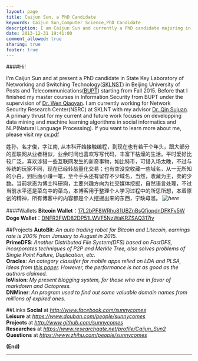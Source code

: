 ```yaml
---
layout: page
title: Caijun Sun, a PhD Candidate
keywords: Caijun Sun,Computer Science,PhD Candidate
description: I am Caijun Sun and currently a PhD candidate majoring in Computer Science at BUPT.
date: 2013-12-31 19:41:00
comment_allowed: true
sharing: true
footer: true
---
```


####Hi!

I'm Caijun Sun and at present a PhD candidate in State Key Laboratory of Networking and Switching Technology(<a href="http://sklnst.bupt.edu.cn/" target="_blank">SKLNST</a>) in Beijing University of Posts and Telecommunications(<a href="http://www.bupt.edu.cn" target="_blank">BUPT</a>) starting from Fall 2015. Before that I finished my master courses in Information Security from BUPT under the supervision of <a href="http://int.bupt.edu.cn/content/content.php?p=6_16_90" target="_blank">Dr. Wen Qiaoyan</a>. I am currently working for Network Security Research Center(NSRC) at SKLNT with my advisor <a href="http://int.bupt.edu.cn/content/content.php?p=6_16_92" target="_blank">Dr. Qin Sujuan</a>. A primary thrust for my current and future work focuses on developping data mining and machine learning algorithms in social informatics and NLP(Natural Language Processing). If you want to learn more about me, please visit my <a href="/about/cv.pdf" class='cv' target="_blank">cv.pdf</a>

姓孙，名才俊，字江南, 从本科开始接触编程，到现在也有若干个年头，跟大部分的互联网从业者相似，业余时间也喜欢写写代码，丰富下枯燥的生活。平时爱好比较广泛，喜欢涉猎一些互联网发生的新奇事物，如比特币，可惜入场太晚，不过与传统的玩家不同，现在已经转战量化交易；也有空没空收藏一些域名，从一无所知的小白，到后面小赚一笔，至今手头还有留存不少域名，当然，收藏为主，卖的少数。当前状态为博士科研狗，主要兴趣方向为社交媒体挖掘，自然语言处理，不过当前水平还是菜鸟中的菜鸟，本博客用于整理个人学习过程中的所思所想，本着原创的精神，所有博客中的内容都是个人挖掘出来的东西，宁缺毋滥。
*![here](https://dn-iovi.qbox.me/1.pic.jpg)*

####Wallets
**Bitcoin Wallet**：<a href="https://blockchain.info/address/17L2bPF8WRhu81UBZnBsQfiopdnDFKFv5W" target="_blank">17L2bPF8WRhu81UBZnBsQfiopdnDFKFv5W</a><br/>
**Doge Wallet**：<a href="https://dogechain.info/address/DNFR3FWD82DP51LWVF5NzWaKRZSAQ317iy" target="_blank">DNFR3FWD82DP51LWVF5NzWaKRZSAQ317iy</a>

##Projects
**AutoBit**: *An auto trading robot for Bitcoin and Litecoin, earnings rate is 200% from January to August in 2015.*<br/>
**PrimeDFS**: *Another Distributed File System(DFS) based on FastDFS, incorporates techniques of P2P and Merkle Tree, also solves problems of Single Point Failure, Duplication, etc.*<br/>
**Oraclex**: *An category classifer for mobile apps relied on LDA and PLSA, ideas from <a href="http://staff.ustc.edu.cn/~cheneh/paper_pdf/2013/HengshuZhu-App.pdf">this paper</a>. However, the performance is not as good as the authors claimed.*<br/>
**IoVision**: *My present blogging system, for those who are in favor of markdown and Octopress.*<br/>
**DNMiner**: *An program used to find out some valuable domain names from millions of expired ones.*<br/>

##Links
**Social** at *<a href="http://www.facebook.com/sunnycomes" target="_blank">http://www.facebook.com/sunnycomes</a>*<br/>
**Leisure** at *<a href="https://www.douban.com/people/sunnycomes" target="_blank">https://www.douban.com/people/sunnycomes</a>*<br/>
**Projects** at *<a href="http://www.github.com/sunnycomes" target="_blank">http://www.github.com/sunnycomes</a>*<br/>
**Researches** at *<a href="https://www.researchgate.net/profile/Caijun_Sun2" target="_blank">https://www.researchgate.net/profile/Caijun_Sun2</a>*<br/>
**Questions** at *<a href="https://www.zhihu.com/people/sunnycomes" target="_blank">https://www.zhihu.com/people/sunnycomes</a>*<br/>

**(End)**

-----------------
<br/>
